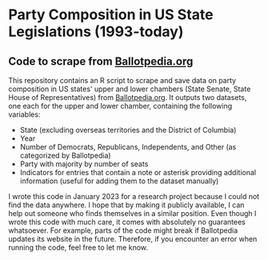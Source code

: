 # Party Composition in US State Legislations (1993-today)

## Code to scrape from [Ballotpedia.org](https://ballotpedia.org)

This repository contains an R script to scrape and save data on party composition in US states' upper and lower chambers (State Senate, State House of Representatives) from [Ballotpedia.org](https://ballotpedia.org). 
It outputs two datasets, one each for the upper and lower chamber, containing the following variables:

- State (excluding overseas territories and the District of Columbia)
- Year 
- Number of Democrats, Republicans, Independents, and Other (as categorized by Ballotpedia)
- Party with majority by number of seats
- Indicators for entries that contain a note or asterisk providing additional information (useful for adding them to the dataset manually)

I wrote this code in January 2023 for a research project because I could not find the data anywhere. 
I hope that by making it publicly available, I can help out someone who finds themselves in a similar position.
Even though I wrote this code with much care, it comes with absolutely no guarantees whatsoever. 
For example, parts of the code might break if Ballotpedia updates its website in the future.
Therefore, if you encounter an error when running the code, feel free to let me know.		
